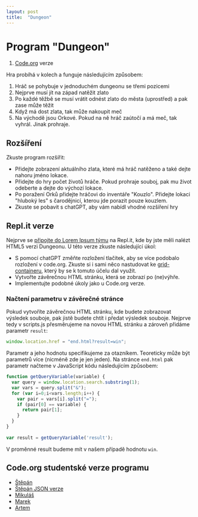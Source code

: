 ```yaml
---
layout: post
title:  "Dungeon"
---
```

# Program "Dungeon"

1. [Code.org](https://studio.code.org/projects/applab/vIsbWwNQW8jfWnvNfDna67jgp1qItTw7JRT4A5yCft8) verze

Hra probíhá v kolech a funguje následujícím způsobem:
1. Hráč se pohybuje v jednoduchém dungeonu se třemi pozicemi
2. Nejprve musí jít na západ natěžit zlato
3. Po každé těžbě se musí vrátit odnést zlato do města (uprostřed) a pak zase může těžit
4. Když má dost zlata, tak může nakoupit meč
5. Na východě jsou Orkové. Pokud na ně hráč zaútočí a má meč, tak vyhrál. Jinak prohraje.
 
## Rozšíření
Zkuste program rozšířit:
- Přidejte zobrazení aktuálního zlata, které má hráč natěženo a také dejte nahoru jméno lokace.
- Přidejte do hry počet životů hráče. Pokud prohraje souboj, pak mu život odeberte a dejte do výchozí lokace.
- Po poražení Orků přidejte hráčovi do inventáře "Kouzlo". Přidejte lokaci "hluboký les" s čarodějnicí, kterou jde porazit pouze kouzlem.
- Zkuste se pobavit s chatGPT, aby vám nabídl vhodné rozšíření hry

## Repl.it verze
Nejprve se [připojte do Lorem Ipsum týmu](https://replit.com/teams/join/xvtsjzaadrqmanaknpncvlanyelasxgw-lorem-ipsum-team) na Repl.it, kde by jste měli nalézt HTML5 verzi Dungeonu. U této verze zkuste následující úkol:
- S pomocí chatGPT změňte rozložení tlačítek, aby se více podobalo rozložení v code.org. Zkuste si i sami něco nastudovat ke [grid-containeru](https://www.w3schools.com/css/css_grid_container.asp), který by se k tomuto účelu dal využít.
- Vytvořte závěrečnou HTML stránku, která se zobrazí po (ne)výhře.
- Implementujte podobné úkoly jako u Code.org verze.

### Načtení parametru v závěrečné stránce
Pokud vytvoříte závěrečnou HTML stránku, kde budete zobrazovat výsledek souboje, pak jistě budete chtít i předat výsledek souboje. Nejprve tedy v scripts.js přesměrujeme na novou HTML stránku a zároveň přidáme parametr `result`:
```JavaScript
window.location.href = "end.html?result=win";
```
Parametr a jeho hodnotu specifikujeme za otazníkem. Teoreticky může být parametrů více (nicméně zde je jen jeden). Na stránce `end.html` pak parametr načteme v JavaScript kódu následujícím způsobem:
```JavaScript
function getQueryVariable(variable) {
  var query = window.location.search.substring(1);
  var vars = query.split("&");
  for (var i=0;i<vars.length;i++) {
    var pair = vars[i].split("=");
    if (pair[0] == variable) {
      return pair[1];
    }
  } 
}
  
var result = getQueryVariable('result');
```
V proměnné result budeme mít v našem případě hodnotu `win`.

## Code.org studentské verze programu

- [Štěpán](https://studio.code.org/projects/applab/1inL4-_LCA1StixR5R8WeBb6Tb5tF8s6aVeF5IurY_A) 
- [Štěpán JSON verze](https://studio.code.org/projects/applab/WV2sXQu3mQT6pMGhbU2GDcdULpGN4FFTp-3NGe2usCg) 
- [Mikuláš](https://studio.code.org/projects/applab/_3Jqoi4a99BigqIDKwEiDhQRyGZVhUL309LYWasM5_M) 
- [Marek](https://studio.code.org/projects/applab/e5tYkt8TbW2a7KjA3LQpee2vhsxRIhhtTxDYW43LjhQ) 
- [Artem](https://studio.code.org/projects/applab/WzlCkoZl1dB58Zjg3fKFoX1ChARbtxzhFFvJffITgPc) 
